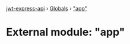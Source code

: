 [jwt-express-api](../README.md) › [Globals](../globals.md) › ["app"](_app_.md)

# External module: "app"


